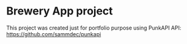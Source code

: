 # Brewery App project

This project was created just for portfolio purpose using PunkAPI API: https://github.com/sammdec/punkapi
